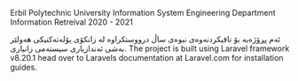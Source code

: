 Erbil Polytechnic University
Information System Engineering Department
Information Retreival 2020 - 2021

ئەم پڕۆژەیە بۆ تاقیکردنەوەی نیوەی ساڵ درووستکراوە لە زانکۆی پۆلەتەکنیکی هەولێر بەشی ئەندازیاری سیستەمی زانیاری.
The project is built using Laravel framework v8.20.1 head over to Laravels documentation at Laravel.com for installation guides.
